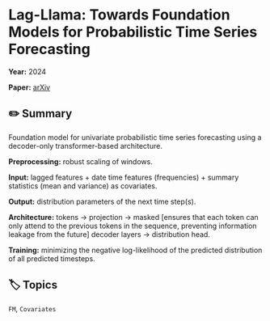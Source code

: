 # Lag-Llama: Towards Foundation Models for Probabilistic Time Series Forecasting

**Year:** 2024

**Paper:** [arXiv](https://arxiv.org/pdf/2310.08278)

## ✏️ Summary
Foundation model for univariate probabilistic time series forecasting using a decoder-only transformer-based architecture.

**Preprocessing:** robust scaling of windows.

**Input:** lagged features + date time features (frequencies) + summary statistics (mean and variance) as covariates.

**Output:** distribution parameters of the next time step(s).

**Architecture:** tokens -> projection -> masked [ensures that each token can only attend to the previous tokens in the sequence, preventing information leakage from the future] decoder layers -> distribution head.

**Training:** minimizing the negative log-likelihood of the predicted distribution of all predicted timesteps.

## 🏷️ Topics
`FM`, `Covariates`
